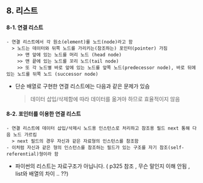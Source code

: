## 8. 리스트 

#### 8-1. 연결 리스트
```
- 연결 리스트에서 각 원소(element)를 노드(node)라고 함 
  > 노드는 데이터와 뒤쪽 노드를 가리키는(참조하는) 포인터(pointer) 가짐 
    >> 맨 앞에 있는 노드를 머리 노드 (head node)
    >> 맨 끝에 있는 노드를 꼬리 노드(tail node)
    >> 또 각 노드별 바로 앞에 있는 노드를 앞쪽 노드(predecessor node), 바로 뒤에 있는 노드를 뒤쪽 노드 (successor node)
```
- 단순 배열로 구현한 연결 리스트에는 다음과 같은 문제가 있슴 
  > 데이터 삽입/삭제함에 따라 데이터를 옮겨야 하므로 효율적이지 않음 

#### 8-2. 포인터를 이용한 연결 리스트 
```
- 연결 리스트에 데이터 삽입/삭제시 노드용 인스턴스로 처리하고 참조용 필드 next 통해 다음 노드 가르킴 
  > next 필드의 경우 자신과 같은 자료형의 인스턴스를 참조함 
- 이처럼 자신과 같은 형의 인스턴스를 참조하는 필드가 있는 구조를 자기 참조(self-referential)형이라 함 
```
- 파이썬의 리스트는 자료구조가 아닙니다. ( p325 참조 , 무슨 말인지 이해 안됨 , list와 배열의 차이 .. ??)
